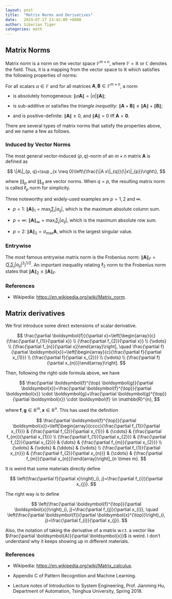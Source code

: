 ```yaml
---
layout: post
title:  "Matrix Norms and Derivatives"
date:   2019-07-27 23:42:00 +0800
author: Siberian Tiger
categories: math
---
```


## Matrix Norms

Matrix norm is a norm on the vector space $\mathbb{F}^{m \times n}$, where $\mathbb{F} = \mathbb{R}$ or $\mathbb{C}$ denotes the field. Thus, it is a mapping from the vector space to $\mathbb{R}$ which satisfies the following properties of norms:

For all scalars $\alpha \in \mathbb{F}$ and for all matrices $\boldsymbol{A}, \boldsymbol{B} \in \mathbb{F}^{m \times n}$, a norm

- is absolutely homogeneous: $\lVert\alpha\boldsymbol{A}\rVert = \lvert\alpha\rvert \lVert\boldsymbol{A}\rVert$;

- is sub-additive or satisfies the *triangle inequality*: $\lVert\boldsymbol{A} + \boldsymbol{B}\rVert \le \lVert\boldsymbol{A}\rVert + \lVert\boldsymbol{B}\rVert$;

- and is positive-definite: $\lVert\boldsymbol{A}\rVert \ge 0$, and $\lVert\boldsymbol{A}\rVert = 0$ iff $\boldsymbol{A} = \boldsymbol{0}$.

There are several types of matrix norms that satisfy the properties above, and we name a few as follows.

### Induced by Vector Norms

The most general vector-induced $(p, q)$-norm of an $m \times n$ matrix $\boldsymbol{A}$ is defined as 

$$
\|A\|_{p, q}=\sup _{x \neq 0}\left\{\frac{\|A x\|_{q}}{\|x\|_{p}}\right\},
$$
            
where $\|\|_p$ and $\|\|_q$ are vector norms. When $q = p$, the resulting matrix norm is called $\ell_p$ norm for simplicity.

Three noteworthy and widely-used examples are $p = 1, 2$ and $\infty$.

- $p = 1$: $\lVert\boldsymbol{A}\rVert_1 = \max_j \sum_i \lvert a_{ij}\rvert$, which is the maximum absolute column sum.

- $p = \infty$: $\lVert\boldsymbol{A}\rVert_\infty = \max_i \sum_j \lvert a_{ij}\rvert$, which is the maximum absolute row sum.

- $p = 2$: $\lVert\boldsymbol{A}\rVert_2 = \sigma_{\max} \boldsymbol{A}$, which is the largest singular value.

### Entrywise

The most famous entrywise matrix norm is the Frobenius norm: $\lVert\boldsymbol{A}\rVert_F = (\sum_i \sum_j \lvert a_{ij}\rvert^2)^{1/2}$. An important inequality relating $\ell_2$ norm to the Frobenius norm states that $\lVert\boldsymbol{A}\rVert_2 \le \lVert\boldsymbol{A}\rVert_F$.

### References

- Wikipedia: <https://en.wikipedia.org/wiki/Matrix_norm>.

## Matrix derivatives

We first introduce some direct extensions of scalar derivative.

$$
\frac{\partial \boldsymbol{f}}{\partial x}=\left[\begin{array}{c}{\frac{\partial f_{1}}{\partial x}} \\ {\frac{\partial f_{2}}{\partial x}} \\ {\vdots} \\ {\frac{\partial f_{n}}{\partial x}}\end{array}\right], \quad 
\frac{\partial f}{\partial \boldsymbol{x}}=\left[\begin{array}{c}{\frac{\partial f}{\partial x_{1}}} \\ {\frac{\partial f}{\partial x_{2}}} \\ {\vdots} \\ {\frac{\partial f}{\partial x_{n}}}\end{array}\right].
$$

Then, following the right-side formula above, we
have 

$$
\frac{\partial \boldsymbol{f}^{\top} \boldsymbol{g}}{\partial \boldsymbol{x}}=\frac{\partial \boldsymbol{f}^{\top}}{\partial \boldsymbol{x}} \cdot \boldsymbol{g}+\frac{\partial \boldsymbol{g}^{\top}}{\partial \boldsymbol{x}} \cdot \boldsymbol{f} \in \mathbb{R}^{n},
$$

where $\boldsymbol{f}, \boldsymbol{g} \in \mathbb{R}^{m}, \boldsymbol{x} \in \mathbb{R}^n$. This has used the definition 

$$
\frac{\partial \boldsymbol{f}^{\top}}{\partial \boldsymbol{x}}=\left[\begin{array}{cccc}{\frac{\partial f_{1}}{\partial x_{1}}} & {\frac{\partial f_{2}}{\partial x_{1}}} & {\cdots} & {\frac{\partial f_{m}}{\partial x_{1}}} \\ {\frac{\partial f_{1}}{\partial x_{2}}} & {\frac{\partial f_{2}}{\partial x_{2}}} & {\dots} & {\frac{\partial f_{m}}{\partial x_{2}}} \\ {\vdots} & {\vdots} & {\ddots} & {\vdots} \\ {\frac{\partial f_{1}}{\partial x_{n}}} & {\frac{\partial f_{2}}{\partial x_{n}}} & {\cdots} & {\frac{\partial f_{m}}{\partial x_{n}}}\end{array}\right]_{n \times m}.
$$

It is weird that some materials directly define 

$$
\left(\frac{\partial f}{\partial x}\right)_{i, j}=\frac{\partial f_{i}}{\partial x_{j}}.
$$

The right way is to define 

$$
\left(\frac{\partial \boldsymbol{f}^{\top}}{\partial \boldsymbol{x}}\right)_{i, j}=\frac{\partial f_{j}}{\partial x_{i}}, \quad
\left(\frac{\partial \boldsymbol{f}}{\partial \boldsymbol{x}^{\top}}\right)_{i, j}=\frac{\partial f_{i}}{\partial x_{j}}.
$$

Also, the notation of taking the derivative of a matrix w.r.t. a vector
like $\frac{\partial \boldsymbol{A}}{\partial \boldsymbol{x}}$ is weird. I don’t understand
why it keeps showing up in different materials.

### References

- Wikipedia: <https://en.wikipedia.org/wiki/Matrix_calculus>.

- Appendix C of Pattern Recognition and Machine Learning.

- Lecture notes of Introduction to System Engineering, Prof. Jianming Hu, Department of Automation, Tsinghua University, Spring 2018.
